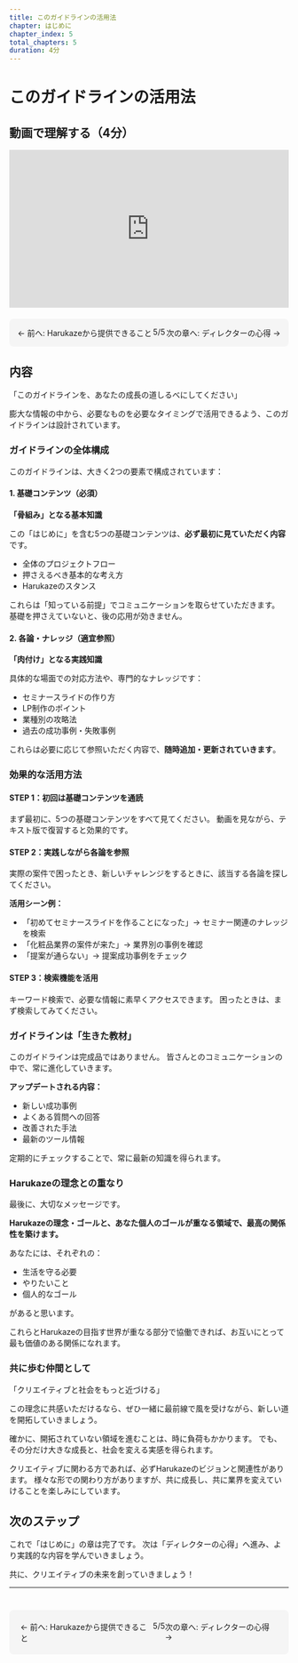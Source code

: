 ```yaml
---
title: このガイドラインの活用法
chapter: はじめに
chapter_index: 5
total_chapters: 5
duration: 4分
---
```


# このガイドラインの活用法

## 動画で理解する（4分）

<div style="position: relative; padding-bottom: 56.25%; height: 0;"><iframe src="https://www.loom.com/embed/342c81f74a8542318e57ba831ee09f5e?sid=1805b64d-92f6-447b-b7b5-84952261af60" frameborder="0" webkitallowfullscreen mozallowfullscreen allowfullscreen style="position: absolute; top: 0; left: 0; width: 100%; height: 100%;"></iframe></div>

<div style="display: flex; justify-content: space-between; margin-top: 20px; margin-bottom: 20px; padding: 15px; background: #f5f5f5; border-radius: 8px;">
  <a href="04_Harukazeから提供てきること.html" style="text-decoration: none;">← 前へ: Harukazeから提供できること</a>
  <span>5/5</span>
  <a href="../../02_ディレクターの心得.html" style="text-decoration: none;">次の章へ: ディレクターの心得 →</a>
</div>

## 内容

「このガイドラインを、あなたの成長の道しるべにしてください」

膨大な情報の中から、必要なものを必要なタイミングで活用できるよう、このガイドラインは設計されています。

### ガイドラインの全体構成

このガイドラインは、大きく2つの要素で構成されています：

#### 1. 基礎コンテンツ（必須）
**「骨組み」となる基本知識**

この「はじめに」を含む5つの基礎コンテンツは、**必ず最初に見ていただく内容**です。

- 全体のプロジェクトフロー
- 押さえるべき基本的な考え方
- Harukazeのスタンス

これらは「知っている前提」でコミュニケーションを取らせていただきます。
基礎を押さえていないと、後の応用が効きません。

#### 2. 各論・ナレッジ（適宜参照）
**「肉付け」となる実践知識**

具体的な場面での対応方法や、専門的なナレッジです：

- セミナースライドの作り方
- LP制作のポイント
- 業種別の攻略法
- 過去の成功事例・失敗事例

これらは必要に応じて参照いただく内容で、**随時追加・更新されていきます**。

### 効果的な活用方法

#### STEP 1：初回は基礎コンテンツを通読
まず最初に、5つの基礎コンテンツをすべて見てください。
動画を見ながら、テキスト版で復習すると効果的です。

#### STEP 2：実践しながら各論を参照
実際の案件で困ったとき、新しいチャレンジをするときに、該当する各論を探してください。

**活用シーン例：**
- 「初めてセミナースライドを作ることになった」→ セミナー関連のナレッジを検索
- 「化粧品業界の案件が来た」→ 業界別の事例を確認
- 「提案が通らない」→ 提案成功事例をチェック

#### STEP 3：検索機能を活用
キーワード検索で、必要な情報に素早くアクセスできます。
困ったときは、まず検索してみてください。

### ガイドラインは「生きた教材」

このガイドラインは完成品ではありません。
皆さんとのコミュニケーションの中で、常に進化していきます。

**アップデートされる内容：**
- 新しい成功事例
- よくある質問への回答
- 改善された手法
- 最新のツール情報

定期的にチェックすることで、常に最新の知識を得られます。

### Harukazeの理念との重なり

最後に、大切なメッセージです。

**Harukazeの理念・ゴールと、あなた個人のゴールが重なる領域で、最高の関係性を築けます。**

あなたには、それぞれの：
- 生活を守る必要
- やりたいこと
- 個人的なゴール

があると思います。

これらとHarukazeの目指す世界が重なる部分で協働できれば、お互いにとって最も価値のある関係になれます。

### 共に歩む仲間として

「クリエイティブと社会をもっと近づける」

この理念に共感いただけるなら、ぜひ一緒に最前線で風を受けながら、新しい道を開拓していきましょう。

確かに、開拓されていない領域を進むことは、時に負荷もかかります。
でも、その分だけ大きな成長と、社会を変える実感を得られます。

クリエイティブに関わる方であれば、必ずHarukazeのビジョンと関連性があります。
様々な形での関わり方がありますが、共に成長し、共に業界を変えていけることを楽しみにしています。

## 次のステップ

これで「はじめに」の章は完了です。
次は「ディレクターの心得」へ進み、より実践的な内容を学んでいきましょう。

共に、クリエイティブの未来を創っていきましょう！

---

<div style="display: flex; justify-content: space-between; margin-top: 40px; padding: 20px; background: #f5f5f5; border-radius: 8px;">
  <a href="04_Harukazeから提供てきること.html" style="text-decoration: none;">← 前へ: Harukazeから提供できること</a>
  <span>5/5</span>
  <a href="../../02_ディレクターの心得.html" style="text-decoration: none;">次の章へ: ディレクターの心得 →</a>
</div>